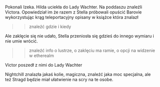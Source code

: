 Pokonali Izeka.
Hilda uciekła do Lady Wachter.
Na poddaszu znaleźli Victora. Opowiedział im że razem z Stella próbowali opuścić Barovie wykorzystując krąg teleportacyjny opisany w książce która  znalazł 
>> znaleźć gdzie i kiedy

Ale zaklęcie się nie udało, Stella przeniosła się gdzieś do innego wymiaru i nie umie wrócić.
>> znaleźć info o lustrze, o zaklęciu ma ramie, o opcji na widzenie w etherealm

Victor poszedł z nimi do Lady Wachter

Nightchill znalazła jakaś kolie, magiczna, znaleźć jaka moc specjalna, ale też Stragd będzie miał ułatwienie na scry na te osobe.


